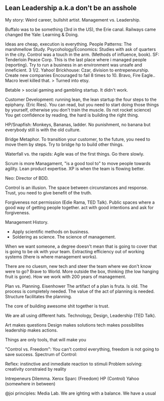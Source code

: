 Lean Leadership a.k.a don't be an asshole
-----------------------------------------

My story: Weird career, bullshit artist. 
Management vs. Leadership.

Buffalo was to be something (3rd in the US), the Erie canal. 
Railways came changed the 
Yale: Learning & Doing. 

Ideas are cheap, execution is everything.
People Patterns: The marshmellow Study. 
Psycohology/Economics: Studies with ask of quarters in the city. Control was a touch in the arm. (Methods of influence, book).
SF: Tenderloin Peace Corp. This is the last place where i managed people (reporting). Try to run a business in an environment was unsafe and inneficient. 3 1/2.
Yahoo! Brickhouse: Czar, division to entrepeneurship. Create new companies Encouraged to fail 8 times to 10. 
Bravo, Fire Eagle.. Macro level killed that. > Turned into etsy.

Betable > social gaming and gambling startup. It didn't work. 

Customer Development: running lean, the lean startup the four steps to the epiphany. (Eric Ries). You can read, but you need to start doing those things by yourself, otherwise you don't train the muscle. (Is not rocket science) You get confidence by reading, the hard is building the right thing.

HP/Snapfish: Monkeys, Bananas, ladder. No punishment, no banana but everybody still is with the old culture.

Bridge Metaphor. To transition your customer, to the future, you need to move them by steps. Try to bridge hp to build other things.

Waterfall vs. the rapids: Agile was of the first things. Go there slowly.

Scrum is more Managament, "is a good tool to" to move people towards agility. Lean product expertise. XP is when the team is flowing better.

Neo: Director of BDD. 

Control is an illusion. The space between circunstances and response. Trust, you need to give benefit of the truth. 

Forgiveness not permission (Edie Rama, TED Talk). Public spaces where a good way of getting people together. act with good intentions and ask for forgiveness.

Management History. 

* Apply scientific methods on business.
* Soldering as science. The science of management.

When we want someone, a degree doesn't mean that is going to cover that is going to be ok with your team.
Extracting efficiency out of working systems (there is where management works).


There are no cluesm, new tech and
steer the team where we don't know were to go? Brave to World. 
More outside the box, thinking (the low hanging fruit is gone).
How we work with 200 years of management.

Plan vs. Planning. Eisenhower
The artifact of a plan is fruta. Is old.
The process is completely needed. The value of the act of planning is needed. Structure facilitates the planning. 

The core of building awesome shit together is trust. 

We are all using different hats. 
Technology, Design, Leadership (TED Talk).

Art makes questions
Design makes solutions
tech makes possibilites
leadership makes actions.

Things are only tools, that will make you

"Control vs. Freedom": You can't control everything, freedom is not going to save success.
Spectrum of Control: 

Reflex: instinctive and inmediate reaction to stimuli
Problem solving: creativity constraied by reality

Intrepeneurs Dilemma.
Xerox Sparc (Freedom)
HP (Control)
Yahoo (somewhere in between)

@joi principles: Media Lab. We are ighting with a balance.
We have a usual 

